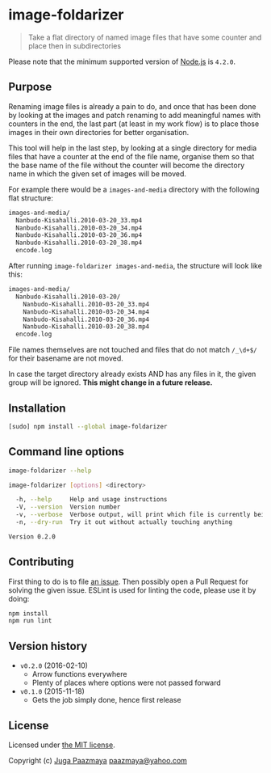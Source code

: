 # image-foldarizer

> Take a flat directory of named image files that have some counter and place then in subdirectories

Please note that the minimum supported version of [Node.js](https://nodejs.org/en/) is `4.2.0`.

## Purpose

Renaming image files is already a pain to do, and once that has been done by looking at
the images and patch renaming to add meaningful names with counters in the end,
the last part (at least in my work flow) is to place those images in their own directories
for better organisation.

This tool will help in the last step, by looking at a single directory for media files that
have a counter at the end of the file name, organise them so that the base name of the file
without the counter will become the directory name in which the given set of images will be moved.

For example there would be a `images-and-media` directory with the following flat structure:

```sh
images-and-media/
  Nanbudo-Kisahalli.2010-03-20_33.mp4
  Nanbudo-Kisahalli.2010-03-20_34.mp4
  Nanbudo-Kisahalli.2010-03-20_36.mp4
  Nanbudo-Kisahalli.2010-03-20_38.mp4
  encode.log
```

After running `image-foldarizer images-and-media`, the structure will look like this:

```sh
images-and-media/
  Nanbudo-Kisahalli.2010-03-20/
    Nanbudo-Kisahalli.2010-03-20_33.mp4
    Nanbudo-Kisahalli.2010-03-20_34.mp4
    Nanbudo-Kisahalli.2010-03-20_36.mp4
    Nanbudo-Kisahalli.2010-03-20_38.mp4
  encode.log
```

File names themselves are not touched and files that do not match `/_\d+$/` for their basename
are not moved.

In case the target directory already exists AND has any files in it, the given group will be ignored.
**This might change in a future release.**

## Installation

```sh
[sudo] npm install --global image-foldarizer
```

## Command line options

```sh
image-foldarizer --help
```

```sh
image-foldarizer [options] <directory>

  -h, --help     Help and usage instructions
  -V, --version  Version number
  -v, --verbose  Verbose output, will print which file is currently being processed
  -n, --dry-run  Try it out without actually touching anything

Version 0.2.0
```

## Contributing

First thing to do is to file [an issue](https://github.com/paazmaya/image-foldarizer/issues).
Then possibly open a Pull Request for solving the given issue.
ESLint is used for linting the code, please use it by doing:

```sh
npm install
npm run lint
```

## Version history

* `v0.2.0` (2016-02-10)
    - Arrow functions everywhere
    - Plenty of places where options were not passed forward
* `v0.1.0` (2015-11-18)
    - Gets the job simply done, hence first release

## License

Licensed under [the MIT license](LICENSE).

Copyright (c) [Juga Paazmaya](http://paazmaya.fi) <paazmaya@yahoo.com>
